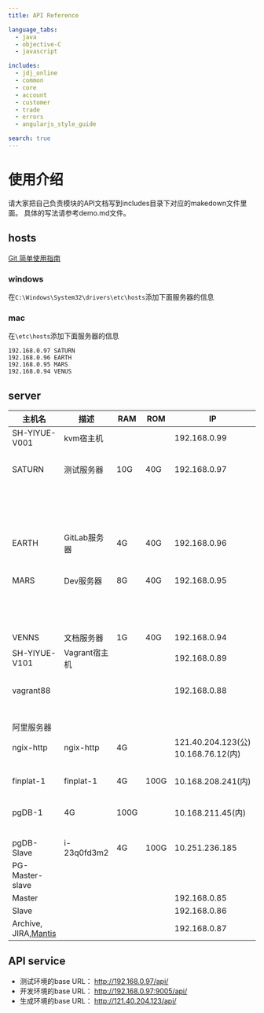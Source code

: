 ```yaml
---
title: API Reference

language_tabs:
  - java
  - objective-C
  - javascript

includes:
  - jdj_online
  - common
  - core
  - account
  - customer
  - trade
  - errors
  - angularjs_style_guide

search: true
---
```


# 使用介绍

请大家把自己负责模块的API文档写到includes目录下对应的makedown文件里面。
具体的写法请参考demo.md文件。
## hosts

[Git 简单使用指南](http://www.bootcss.com/p/git-guide/)

### windows

在`C:\Windows\System32\drivers\etc\hosts`添加下面服务器的信息

### mac

在`\etc\hosts`添加下面服务器的信息

```
192.168.0.97 SATURN
192.168.0.96 EARTH
192.168.0.95 MARS
192.168.0.94 VENUS
```

## server




主机名	        | 描述	        | RAM	 | ROM	 | IP	            | 用户名	    | 密码	      | 服务
---------       | -----------   | ------ | ----- | -----------------|-----------|-------      | ----------- 
SH-YIYUE-V001	|kvm宿主机	    |	     |	     |192.168.0.99	    |root	    |ZSE4RFVGY70-=|	
				|	            |        |       |                  |admin	    |zse4rfvgy7	  |
SATURN	        |测试服务器	    |10G	 |40G	 |192.168.0.97	    |root	    |zse4rfvgy7,./|[Nexus](http://saturn:8081/nexus) (admin/admin123)	
				|	            |        |       |                  |admin	    |zse4rfvgy7	  |[Jenkins](http://saturn:8080) deprecated
				|	            |        |       |                  |     	    |       	  |[FP](http://saturn:9001)
				|	            |        |       |                  |     	    |       	  |[OP](http://saturn:9006)    sunlights/sunlights.1234!
				|	            |        |       |                  |     	    |       	  |nginx    80:FP测试库 9004:FP测试库 9005:FP开发库
EARTH	        |GitLab服务器	|4G	     |40G	 |192.168.0.96	    |root	    |zse4rfvgy7,./|[GitLab](http://earth)
				|	            |        |       |                  |sunlights	|zse4rfvgy7,./|	
MARS	        |Dev服务器	    |8G	     |40G	 |192.168.0.95	    |root	    |zse4rfvgy7,./|jdbc:postgresql://mars:5432/sunlightsdev   sunlights/sunlights
				|               |        |       |                  |admin	    |zse4rfvgy7	  |[FP](http://mars:9005)
				|			    |        |       |                  |           |             |[OP](http://mars:9006)sunlights/sunlights.1234!
				|			    |        |       |                  |           |             |[Jenkins](http://mars:8080)
VENNS	        |文档服务器	    |1G	     |40G	 |192.168.0.94	    |admin	    |zse4rfvgy7,./|													
SH-YIYUE-V101	|Vagrant宿主机	|		 |       |192.168.0.89	    |root	    |zse4rfvgy7,./|	
				|	            |	     |       |	                |admin      |zse4rfvgy7   |	
vagrant88		|               |        |	     |192.168.0.88	    |vagrant	|vagrant	  |ssh vagrant@192.168.0.88:2222
         		|               |        |	     |          	    |       	|       	  |jdbc:postgresql://192.168.0.88:5432/sunlightsdev   sunlights/sunlights														
阿里服务器		|               |        |	     |          	    |       	|       	  |					
ngix-http	    |ngix-http	    |4G		 |       |121.40.204.123(公) 10.168.76.12(内)|   root   |     6mOu9cIb  	  |	http://121.40.204.123:9006(op)			
				|               |        |	     |          	    |admin	    |zse4rfvgy7	  |[Nginx](http://121.40.204.123/)
finplat-1	    |finplat-1	    |4G	     |100G	 |10.168.208.241(内)	|root	    |6mOu9cIb	  |jdk(1.7.0_67)
				|               |        |	     |          	    |admin	    |zse4rfvgy7	  |http://localhost:9000(fp)
pgDB-1	        |4G	            |100G	 |       |10.168.211.45(内)	|root	    |6mOu9cIb	  |jdbc:postgresql://localhost:5432/sunlights   sunlights/sunlights
				|               |        |	     |          	    |admin	    |zse4rfvgy7	  |
pgDB-Slave	    |i-23q0fd3m2	|4G      |100G	 |10.251.236.185	|root	    |iWantaD0g	  |
PG-Master-slave |               |	     |       |                  |           |             |/venns/user/public/document/pgPool-config.txt
Master		    |	            |        |       |192.168.0.85	    |vagrant	|vagrant	  |
Slave		    |	            |        |       |192.168.0.86      |vagrant	|vagrant	  |
Archive, JIRA,[Mantis](http://192.168.0.87/mantis/)|	            |        |       |192.168.0.87		|vagrant    |vagrant	  | 	



## API service 

* 测试环境的base URL： http://192.168.0.97/api/
* 开发环境的base URL： http://192.168.0.97:9005/api/
* 生成环境的base URL： http://121.40.204.123/api/


